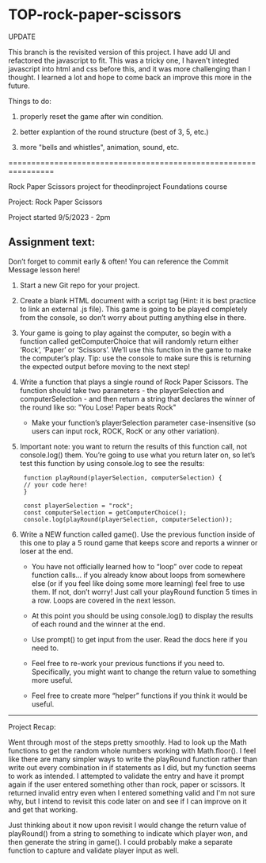 # TOP-rock-paper-scissors
UPDATE

This branch is the revisited version of this project.  I have add  UI and refactored the javascript to fit.  This was a tricky one, I haven't integted javascript into html and css before this, and it was more challenging than I thought. I learned a lot and hope to come back an improve this more in the future.

Things to do:

1. properly reset the game after win condition.

2. better explantion of the round structure (best of 3, 5, etc.)

3. more "bells and whistles", animation, sound, etc.

================================================================

Rock Paper Scissors project for theodinproject Foundations course

Project: Rock Paper Scissors

Project started 9/5/2023 - 2pm

Assignment text:
-----------------------------------------------------------
Don’t forget to commit early & often! You can reference the Commit Message lesson here!

1. Start a new Git repo for your project.

2. Create a blank HTML document with a script tag (Hint: it is best practice to link an external .js file). This game is going to be played completely from the console, so don’t worry about putting anything else in there.

3. Your game is going to play against the computer, so begin with a function called getComputerChoice that will randomly return either ‘Rock’, ‘Paper’ or ‘Scissors’. We’ll use this function in the game to make the computer’s play. Tip: use the console to make sure this is returning the expected output before moving to the next step!

4. Write a function that plays a single round of Rock Paper Scissors. The function should take two parameters - the playerSelection and computerSelection - and then return a string that declares the winner of the round like so: "You Lose! Paper beats Rock"

    - Make your function’s playerSelection parameter case-insensitive (so users can input rock, ROCK, RocK or any other variation).

5. Important note: you want to return the results of this function call, not console.log() them. You’re going to use what you return later on, so let’s test this function by using console.log to see the results:

        function playRound(playerSelection, computerSelection) {
        // your code here!
        }
        
        const playerSelection = "rock";
        const computerSelection = getComputerChoice();
        console.log(playRound(playerSelection, computerSelection));

6. Write a NEW function called game(). Use the previous function inside of this one to play a 5 round game that keeps score and reports a winner or loser at the end.

    - You have not officially learned how to “loop” over code to repeat function calls… if you already know about loops from somewhere else (or if you feel like doing some more learning) feel free to use them. If not, don’t worry! Just call your playRound function 5 times in a row. Loops are covered in the next lesson.

    - At this point you should be using console.log() to display the results of each round and the winner at the end.

    - Use prompt() to get input from the user. Read the docs here if you need to.

    - Feel free to re-work your previous functions if you need to. Specifically, you might want to change the return value to something more useful.

    - Feel free to create more “helper” functions if you think it would be useful.
-----------------------------------------------------------

Project Recap:

Went through most of the steps pretty smoothly.  Had to look up the Math functions to get the random whole numbers working with Math.floor().  I feel like there are many simpler ways to write the playRound function rather than write out every combination in if statements as I did, but my function seems to work as intended.  I attempted to validate the entry and have it prompt again if the user entered something other than rock, paper or scissors.  It returned invalid entry even when I entered something valid and I'm not sure why, but I intend to revisit this code later on and see if I can improve on it and get that working.

Just thinking about it now upon revisit I would change the return value of playRound() from a string to something to indicate which player won, and then generate the string in game().  I could probably make a separate function to capture and validate player input as well.